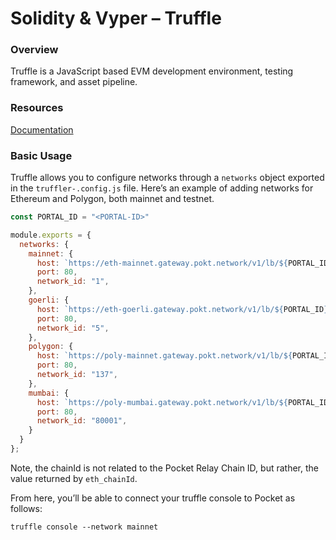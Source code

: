 # Solidity & Vyper – Truffle

### Overview
Truffle is a JavaScript based EVM development environment, testing framework, and asset pipeline.

### Resources
[Documentation](https://trufflesuite.com/docs/truffle/)

### Basic Usage

Truffle allows you to configure networks through a ``networks`` object exported in the ``truffler-.config.js`` file. Here’s an example of adding networks for Ethereum and Polygon, both mainnet and testnet.

```javascript
const PORTAL_ID = "<PORTAL-ID>"

module.exports = {
  networks: {
    mainnet: {
      host: `https://eth-mainnet.gateway.pokt.network/v1/lb/${PORTAL_ID}`,
      port: 80,
      network_id: "1",
    },
    goerli: {
      host: `https://eth-goerli.gateway.pokt.network/v1/lb/${PORTAL_ID}`,
      port: 80,
      network_id: "5",
    },
    polygon: {
      host: `https://poly-mainnet.gateway.pokt.network/v1/lb/${PORTAL_ID}`,
      port: 80,
      network_id: "137",
    },
    mumbai: {
      host: `https://poly-mumbai.gateway.pokt.network/v1/lb/${PORTAL_ID}`,
      port: 80,
      network_id: "80001",
    }
  }
};
```

Note, the chainId is not related to the Pocket Relay Chain ID, but rather, the value returned by ``eth_chainId``.

From here, you’ll be able to connect your truffle console to Pocket as follows:

```
truffle console --network mainnet
```